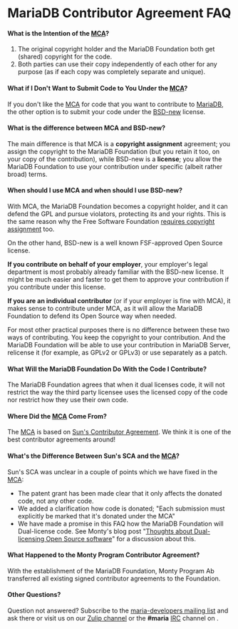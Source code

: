 
# MariaDB Contributor Agreement FAQ


#### What is the Intention of the [MCA](mca.md)?


1. The original copyright holder and the MariaDB Foundation both get (shared) 
 copyright for the code.
1. Both parties can use their copy independently of each other for any purpose
 (as if each copy was completely separate and unique).


#### What if I Don't Want to Submit Code to You Under the [MCA](mca.md)?


If you don't like the [MCA](mca.md) for code that you want to contribute to
[MariaDB](https://mariadb.org), the other option is to submit your code under
the [BSD-new](https://en.wikipedia.org/wiki/BSD_licenses) license.


#### What is the difference between MCA and BSD-new?


The main difference is that MCA is a **copyright assignment** agreement; you assign the copyright to the MariaDB Foundation (but you retain it too, on your copy of the contribution), while BSD-new is a **license**; you allow the MariaDB Foundation to use your contribution under specific (albeit rather broad) terms.


#### When should I use MCA and when should I use BSD-new?


With MCA, the MariaDB Foundation becomes a copyright holder, and it can defend the GPL
and pursue violators, protecting its and your rights. This is the same reason why the
Free Software Foundation
[requires copyright assignment](https://www.gnu.org/licenses/why-assign.html) too.


On the other hand, BSD-new is a well known FSF-approved Open Source license.


**If you contribute on behalf of your employer**, your employer's legal department is most probably already familiar with the BSD-new license. It might be much easier and faster to get them to approve your
contribution if you contribute under this license.


**If you are an individual contributor** (or if your employer is fine with MCA), it makes sense to contribute under MCA, as it will allow the MariaDB Foundation to defend its Open Source way when needed.


For most other practical purposes there is no difference between these two ways of contributing. You keep the copyright to your contribution. And the MariaDB Foundation will be able to use your contribution in MariaDB Server, relicense it (for example, as GPLv2 or GPLv3) or use separately as a patch.


#### What Will the MariaDB Foundation Do With the Code I Contribute?


The MariaDB Foundation agrees that when it dual licenses code, it will not
restrict the way the third party licensee uses the licensed copy of the code
nor restrict how they use their own code.


#### Where Did the [MCA](mca.md) Come From?


The [MCA](mca.md) is based on 
[Sun's Contributor Agreement](https://www.netbeans.org/about/legal/ca.html). 
We think it is one of the best contributor agreements around!


#### What's the Difference Between Sun's SCA and the [MCA](mca.md)?


Sun's SCA was unclear in a couple of points which we have fixed in the [MCA](mca.md):


* The patent grant has been made clear that it only affects the donated code, 
 not any other code.
* We added a clarification how code is donated; "Each submission must 
 explicitly be marked that it's donated under the MCA"
* We have made a promise in this FAQ how the MariaDB Foundation will
 Dual-license code. See Monty's blog post
 "[Thoughts about Dual-licensing Open Source software](https://monty-says.blogspot.com/2009/08/thoughts-about-dual-licensing-open.html)" for a discussion about this.


#### What Happened to the Monty Program Contributor Agreement?


With the establishment of the MariaDB Foundation, Monty Program Ab transferred
all existing signed contributor agreements to the Foundation.


#### Other Questions?


Question not answered? Subscribe to the
[maria-developers mailing list](https://launchpad.net/~maria-developers) 
and ask there or visit us on our [Zulip channel](https://mariadb.zulipchat.com) or the **#maria** [IRC](/kb/en/irc/) channel on [](https://libera.chat/).

